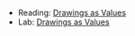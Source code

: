 * Reading: [Drawings as Values](../readings/drawings-late-reading.html)
* Lab: [Drawings as Values](../labs/drawings-late-lab.html)
